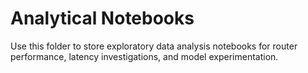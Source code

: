 # Analytical Notebooks

Use this folder to store exploratory data analysis notebooks for router performance, latency investigations, and model experimentation.
